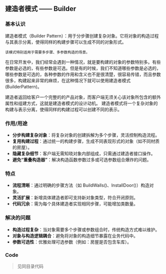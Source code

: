 ## 建造者模式 —— Builder

### 基本认识
建造者模式（Builder Pattern）：用于分步骤创建复杂对象。它将对象的构造过程与其表示分离，使得同样的构建步骤可以生成不同的对象形式。

`该模式特别适用于需要多步骤、多参数构造的场景。`

在日常开发中，我们经常会遇到一种情况，就是要构建的对象的参数特别多。有些参数是必选的，有些参数是可选。但是有的时候，我们不知道哪些参数是必选的，哪些参数是可选的，各种参数的作用和含义也不是很清楚，很容易传错，而且参数很多，构建起来非常的麻烦，在这种情况下就可以使用建造者模式(BuilderPattern)。

建造者返回给客户一个完整的的产品对象，而客户端无须关心该对象所包含的额外属性和组建方式，这就是建造者模式的设计动机。
建造者模式将一个复杂对象的构建与表示分离，使得同样的构建过程可以创建不同的表示。

### 作用/用途
- **分步构建复杂对象**：将复杂对象的创建拆解为多个步骤，灵活控制构造流程。
- **​复用构建过程**：通过统一的构建步骤，生成不同表现形式的对象（如不同材质的房屋）。
- **​隐藏复杂细节**：客户端无需知晓对象内部组成，只需通过建造者接口操作。
- ​**避免“重叠构造器”**​：解决构造函数参数过多或可选参数组合爆炸的问题。


### 特点
- **流程清晰**：通过明确的步骤方法（如 BuildWalls()、InstallDoor()）构造对象。
- **灵活扩展**：新增具体建造者即可支持新对象类型，符合开闭原则。
- **代码冗余**：需为每个具体建造者实现相同步骤，可能增加类数量。

### 解决的问题
- **构造过程复杂**：当对象需要多个步骤或参数组合时，传统构造方式难以维护。
- ​**对象与构造逻辑耦合**：避免将对象的构造细节暴露在业务代码中。
- ​**参数可选性**：优雅处理可选参数（例如：房屋是否包含车库）。

### Code
> 见同目录代码